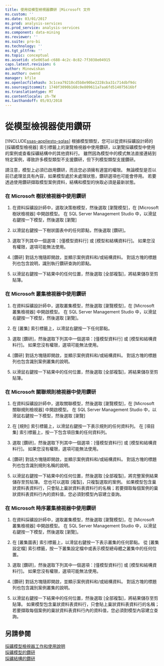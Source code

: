 ```yaml
---
title: 使用從模型檢視器鑽研 |Microsoft 文件
ms.custom: ''
ms.date: 03/01/2017
ms.prod: analysis-services
ms.prod_service: analysis-services
ms.component: data-mining
ms.reviewer: ''
ms.suite: pro-bi
ms.technology: ''
ms.tgt_pltfrm: ''
ms.topic: conceptual
ms.assetid: e5e065ad-c688-4c2c-8c82-7f3038e04915
caps.latest.revision: 6
author: Minewiskan
ms.author: owend
manager: kfile
ms.openlocfilehash: 3c1cea79210cd5b8e90be2228cba31c714dbf9dc
ms.sourcegitcommit: 1740f3090b168c0e809611a7aa6fd514075616bf
ms.translationtype: MT
ms.contentlocale: zh-TW
ms.lasthandoff: 05/03/2018
---
```

# <a name="use-drillthrough-from-the-model-viewers"></a>從模型檢視器使用鑽研
[!INCLUDE[ssas-appliesto-sqlas](../../includes/ssas-appliesto-sqlas.md)]
  根據模型類型，您可以從資料採礦設計師的 [採礦模型檢視器] 索引標籤上的瀏覽檢視器中使用鑽研，以瀏覽採礦模型中使用的案例或查看採礦結構中的其他資料行。 雖然因為模型中的模式無法直接連結到特定案例，導致許多模型類型不支援鑽研，但下列模型類型支援鑽研。  
  
 請注意，模型上必須已啟用鑽研，而且您必須擁有適當的權限。 無論模型是否以前已處理並具有內容，如果模型處於未處理狀態，鑽研選項也可能會停用。 若要透過使用鑽研擷取模型案例資料，結構和模型的快取必須是最新狀態。  
  
### <a name="use-drillthrough-in-the-microsoft-tree-viewer"></a>在 Microsoft 樹狀檢視器中使用鑽研  
  
1.  在資料採礦設計師中，選取決策樹模型，然後選取 [瀏覽模型]，在 [Microsoft 樹狀檢視器] 中開啟模型。 在 SQL Server Management Studio 中，以滑鼠右鍵按一下模型，然後選取 [瀏覽]  
  
2.  以滑鼠右鍵按一下樹狀圖表中的任何節點，然後選取 [鑽研]。  
  
3.  選取下列其中一個選項：[僅模型資料行] 或 [模型和結構資料行]。 如果您沒有權限，選項可能無法使用。  
  
4.  [鑽研] 對話方塊隨即開啟，並顯示案例資料和/或結構資料。 對話方塊的標題列也包含說明，識別執行鑽研查詢的節點。  
  
5.  以滑鼠右鍵按一下結果中的任何位置，然後選取 [全部複製]，將結果儲存至剪貼簿。  
  
### <a name="use-drillthrough-in-the-microsoft-cluster-viewer"></a>在 Microsoft 叢集檢視器中使用鑽研  
  
1.  在資料採礦設計師中，選取叢集模型，然後選取 [瀏覽模型]，在 [Microsoft 叢集檢視器] 中開啟模型。 在 SQL Server Management Studio 中，以滑鼠右鍵按一下模型，然後選取 [瀏覽]。  
  
2.  在 [叢集] 索引標籤上，以滑鼠右鍵按一下任何節點。  
  
3.  選取 [鑽研]，然後選取下列其中一個選項：[僅模型資料行] 或 [模型和結構資料行]。 如果您沒有權限，選項可能無法使用。  
  
4.  [鑽研] 對話方塊隨即開啟，並顯示案例資料和/或結構資料。 對話方塊的標題列也包含識別案例叢集的說明。  
  
5.  以滑鼠右鍵按一下結果中的任何位置，然後選取 [全部複製]，將結果儲存至剪貼簿。  
  
### <a name="use-drillthrough-in-the-microsoft-association-rules-viewer"></a>在 Microsoft 關聯規則檢視器中使用鑽研  
  
1.  在資料採礦設計師中，選取關聯模型，然後選取 [瀏覽模型]，在 [Microsoft 關聯規則檢視器] 中開啟模型。 在 SQL Server Management Studio 中，以滑鼠右鍵按一下模型，然後選取 [瀏覽]  
  
2.  在 [規則] 索引標籤上，以滑鼠右鍵按一下表示規則的任何資料列。 在 [項目集] 索引標籤上，按一下包含項目集的任何資料列。  
  
3.  選取 [鑽研]，然後選取下列其中一個選項：[僅模型資料行] 或 [模型和結構資料行]。 如果您沒有權限，選項可能無法使用。  
  
4.  [鑽研] 對話方塊隨即開啟，並顯示案例資料和/或結構資料。 對話方塊的標題列也包含識別規則名稱的說明。  
  
5.  以滑鼠右鍵按一下結果中的任何位置，然後選取 [全部複製]，將完整案例結果儲存至剪貼簿。 您也可以選取 [複製]，只複製選取的案例。 如果模型包含巢狀資料表資料行，只會貼上巢狀資料表資料行的名稱；若要擷取每個案例的巢狀資料表資料行內的資料值，您必須對模型內容建立查詢。  
  
### <a name="use-drillthrough-in-the-microsoft-sequence-cluster-viewer"></a>在 Microsoft 時序叢集檢視器中使用鑽研  
  
1.  在資料採礦設計師中，選取叢集模型，然後選取 [瀏覽模型]，在 [Microsoft 叢集檢視器] 中開啟模型。 在 SQL Server Management Studio 中，以滑鼠右鍵按一下模型，然後選取 [瀏覽]。  
  
2.  在 [叢集圖表] 索引標籤上，以滑鼠右鍵按一下表示叢集的任何節點。 從 [叢集設定檔] 索引標籤，按一下叢集設定檔中或表示模型總母體之叢集中的任何位置。  
  
3.  選取 [鑽研]，然後選取下列其中一個選項：[僅模型資料行] 或 [模型和結構資料行]。 如果您沒有權限，選項可能無法使用。  
  
4.  [鑽研] 對話方塊隨即開啟，並顯示案例資料和/或結構資料。 對話方塊的標題列也包含識別案例叢集的說明。  
  
5.  以滑鼠右鍵按一下結果中的任何位置，然後選取 [全部複製]，將結果儲存至剪貼簿。 如果模型包含巢狀資料表資料行，只會貼上巢狀資料表資料行的名稱；若要擷取每個案例的巢狀資料表資料行內的資料值，您必須對模型內容建立查詢。  
  
## <a name="see-also"></a>另請參閱  
 [採礦模型檢視器工作和使用說明](../../analysis-services/data-mining/mining-model-viewer-tasks-and-how-tos.md)   
 [採礦模型的鑽研](../../analysis-services/data-mining/drillthrough-on-mining-models.md)   
 [採礦結構的鑽研](../../analysis-services/data-mining/drillthrough-on-mining-structures.md)  
  
  

